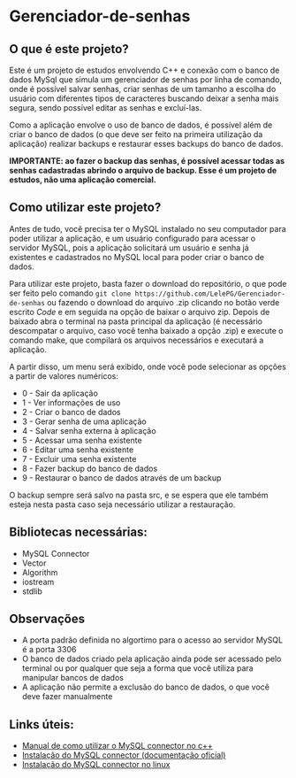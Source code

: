 # Gerenciador-de-senhas
<a heaf="https://github.com/imagens/print.png"></a>

## O que é este projeto?
Este é um projeto de estudos envolvendo C++ e conexão com o banco de dados MySql que simula um gerenciador de senhas por linha de comando, onde é possível salvar senhas, criar senhas de um tamanho a escolha do usuário com diferentes tipos de caracteres buscando deixar a senha mais segura, sendo possível editar as senhas e excluí-las. 

Como a aplicação envolve o uso de banco de dados, é possível além de criar o banco de dados (o que deve ser feito na primeira utilização da aplicação) realizar backups e restaurar esses backups do banco de dados.

**IMPORTANTE: ao fazer o backup das senhas, é possível acessar todas as senhas cadastradas abrindo o arquivo de backup. Esse é um projeto de estudos, não uma aplicação comercial.**

## Como utilizar este projeto?
Antes de tudo, você precisa ter o MySQL instalado no seu computador para poder utilizar a aplicação, e um usuário configurado para acessar o servidor MySQL, pois a aplicação solicitará um usuário e senha já existentes e cadastrados no MySQL local para poder criar o banco de dados.

Para utilizar este projeto, basta fazer o download do repositório, o que pode ser feito pelo comando `git clone https://github.com/LelePG/Gerenciador-de-senhas` ou fazendo o download do arquivo .zip clicando no botão verde escrito *Code* e em seguida na opção de baixar o arquivo zip. Depois de baixado abra o terminal na pasta principal da aplicação (é necessário descompatar o arquivo, caso você tenha baixado a opção .zip) e execute o comando make, que compilará os arquivos necessários e executará a aplicação.

A partir disso, um menu será exibido, onde você pode selecionar as opções a partir de valores numéricos:

- 0 - Sair da aplicação
- 1 - Ver informações de uso
- 2 - Criar o banco de dados
- 3 - Gerar senha de uma aplicação
- 4 - Salvar senha externa à aplicação
- 5 - Acessar uma senha existente
- 6 - Editar uma senha existente
- 7 - Excluir uma senha existente
- 8 - Fazer backup do banco de dados
- 9 - Restaurar o banco de dados através de um backup

O backup sempre será salvo na pasta src, e se espera que ele também esteja nesta pasta caso seja necessário utilizar a restauração.

## Bibliotecas necessárias:
- MySQL Connector
- Vector
- Algorithm
- iostream
- stdlib

## Observações
- A porta padrão definida no algortimo para o acesso ao servidor MySQL é a porta 3306
- O banco de dados criado pela aplicação ainda pode ser acessado pelo terminal ou por qualquer que seja a forma que você utiliza para manipular bancos de dados
- A aplicação não permite a exclusão do banco de dados, o que você deve fazer manualmente

## Links úteis:
- [Manual de como utilizar o MySQL connector no c++](https://docs.huihoo.com/mysql/mysql-apps-using-connector-and-cpp.pdf)
- [Instalação do MySQL connector (documentação oficial)](https://dev.mysql.com/doc/connector-cpp/8.0/en/connector-cpp-installation-source.html)
- [Instalação do MySQL connector no linux](https://www.programmersought.com/article/24846121597/)

